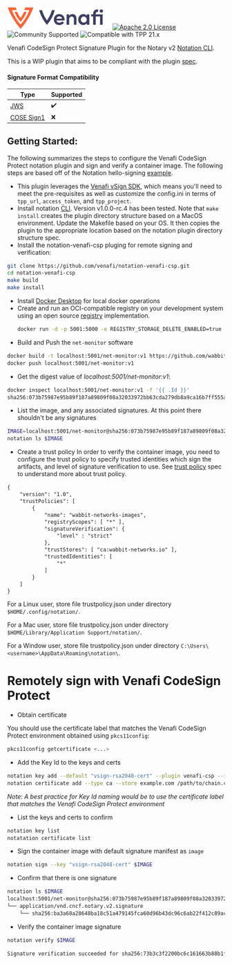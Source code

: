[![Venafi](https://raw.githubusercontent.com/Venafi/.github/master/images/Venafi_logo.png)](https://www.venafi.com/)
[![Apache 2.0 License](https://img.shields.io/badge/License-Apache%202.0-blue.svg)](https://opensource.org/licenses/Apache-2.0)
![Community Supported](https://img.shields.io/badge/Support%20Level-Community-brightgreen)
![Compatible with TPP 21.x](https://img.shields.io/badge/Compatibility-TPP%2021.x-f9a90c)

Venafi CodeSign Protect Signature Plugin for the Notary v2 [Notation CLI](https://github.com/notaryproject/notation).

This is a WIP plugin that aims to be compliant with the plugin [spec](https://github.com/notaryproject/notaryproject/blob/main/specs/plugin-extensibility.md).

#### Signature Format Compatibility
| Type | Supported |
| ---- | --------- |
| [JWS](https://github.com/notaryproject/notaryproject/blob/main/specs/signature-envelope-jws.md) | :heavy_check_mark: |
| [COSE Sign1](https://github.com/notaryproject/notaryproject/blob/main/specs/signature-envelope-cose.md) | :x: |

## Getting Started:
The following summarizes the steps to configure the Venafi CodeSign Protect notation plugin and sign and verify a container image.  The following steps are based off of the Notation hello-signing [example](https://github.com/notaryproject/notation/blob/main/docs/hello-signing.md#getting-started).

- This plugin leverages the [Venafi vSign SDK](https://github.com/venafi/vsign), which means you'll need to meet the pre-requisites as well as customize the config.ini in terms of `tpp_url`, `access_token`, and `tpp_project`.
- Install notation [CLI](https://github.com/notaryproject/notation/releases/tag/v1.0.0-rc.4).  Version v1.0.0-rc.4 has been tested. Note that `make install` creates the plugin directory structure based on a MacOS environment.  Update the Makefile based on your OS.  It then copies the plugin to the appropriate location based on the notation plugin directory structure spec.
- Install the notation-venafi-csp pluging for remote signing and verification:
 ```bash
 git clone https://github.com/venafi/notation-venafi-csp.git
 cd notation-venafi-csp
 make build
 make install
 ```
  
- Install [Docker Desktop](https://www.docker.com/products/docker-desktop) for local docker operations
- Create and run an OCI-compatible registry on your development system using an open source [registry](https://github.com/distribution/distribution) implementation.
  ```bash
  docker run -d -p 5001:5000 -e REGISTRY_STORAGE_DELETE_ENABLED=true --name registry registry
  ```
- Build and Push the `net-monitor` software

```bash
docker build -t localhost:5001/net-monitor:v1 https://github.com/wabbit-networks/net-monitor.git#main
docker push localhost:5001/net-monitor:v1
```

- Get the digest value of *localhost:5001/net-monitor:v1*:

```bash
docker inspect localhost:5001/net-monitor:v1 -f '{{ .Id }}'
sha256:073b75987e95b89f187a89809f08a32033972bb63cda279db8a9ca16b7ff555a
```

- List the image, and any associated signatures.  At this point there shouldn't be any signatures

```bash
IMAGE=localhost:5001/net-monitor@sha256:073b75987e95b89f187a89809f08a32033972bb63cda279db8a9ca16b7ff555a
notation ls $IMAGE
```

- Create a trust policy
In order to verify the container image, you need to configure the trust policy to specify trusted identities which sign the artifacts, and level of signature verification to use. See [trust policy](https://notaryproject.dev/docs/concepts/trust-store-trust-policy-specification/#trust-policy) spec to understand more about trust policy. 

```
{
    "version": "1.0",
    "trustPolicies": [
        {
            "name": "wabbit-networks-images",
            "registryScopes": [ "*" ],
            "signatureVerification": {
                "level" : "strict" 
            },
            "trustStores": [ "ca:wabbit-networks.io" ],
            "trustedIdentities": [
                "*"
            ]
        }
    ]
}
```

For a Linux user, store file trustpolicy.json under directory `$HOME/.config/notation/`.

For a Mac user, store file trustpolicy.json under directory `$HOME/Library/Application Support/notation/`.

For a Window user, store file trustpolicy.json under directory `C:\Users\<username>\AppData\Roaming\notation\`.


# Remotely sign with Venafi CodeSign Protect
- Obtain certificate

You should use the certificate label that matches the Venafi CodeSign Protect environment obtained using `pkcs11config`:

```bash
pkcs11config getcertificate <...>
```

- Add the Key Id to the keys and certs

```bash
notation key add --default "vsign-rsa2048-cert" --plugin venafi-csp --id "vsign-rsa2048-cert" --plugin-config "config"="/path/to/vsign/config.ini"
notation certificate add --type ca --store example.com /path/to/chain.crt
```

*Note: A best practice for Key Id naming would be to use the certificate label that matches the Venafi CodeSign Protect environment*

- List the keys and certs to confirm

```bash
notation key list
notatation certificate list
```

- Sign the container image with default signature manifest as `image`

```bash
notation sign --key "vsign-rsa2048-cert" $IMAGE
```

- Confirm that there is one signature

```bash
notation ls $IMAGE
localhost:5001/net-monitor@sha256:073b75987e95b89f187a89809f08a32033972bb63cda279db8a9ca16b7ff555a
└── application/vnd.cncf.notary.v2.signature
    └── sha256:ba3a68a28648ba18c51a479145fca60d96b43dc96c6ab22f412c89ac56a9038b
```

- Verify the container image signature

```bash
notation verify $IMAGE
```

```bash
Signature verification succeeded for sha256:73b3c3f2200bc6c161663b88b1fde3b3ed486518d6b6453fccdfdbbaefa09c7b
```
